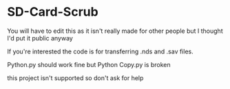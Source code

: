 # SD-Card-Scrub
You will have to edit this as it isn't really made for other people but I thought I'd put it public anyway

If you're interested the code is for transferring .nds and .sav files.

Python.py should work fine but Python Copy.py is broken

this project isn't supported so don't ask for help
